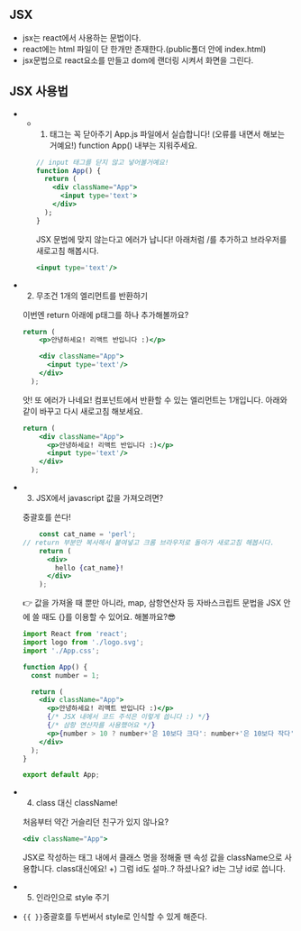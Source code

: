 ## JSX
- jsx는 react에서 사용하는 문법이다.
- react에는 html 파일이 단 한개만 존재한다.(public폴더 안에 index.html)
- jsx문법으로 react요소를 만들고 dom에 랜더링 시켜서 화면을 그린다.

## JSX 사용법
- - 1. 태그는 꼭 닫아주기
    App.js 파일에서 실습합니다! (오류를 내면서 해보는 거예요!)
    function App() 내부는 지워주세요.
    ```jsx
    // input 태그를 닫지 않고 넣어볼거예요!
    function App() {
      return (
        <div className="App">
          <input type='text'>
        </div>
      );
    }
    ```
    JSX 문법에 맞지 않는다고 에러가 납니다! 아래처럼 /를 추가하고 브라우저를 새로고침 해봅시다.
    
    ```jsx
    <input type='text'/>
    ```
    
- 2. 무조건 1개의 엘리먼트를 반환하기
    
    이번엔 return 아래에 p태그를 하나 추가해볼까요?
    
    ```jsx
    return (
        <p>안녕하세요! 리액트 반입니다 :)</p>
    
        <div className="App">
          <input type='text'/>
        </div>
      );
    ```
    앗! 또 에러가 나네요! 컴포넌트에서 반환할 수 있는 엘리먼트는 1개입니다. 아래와 같이 바꾸고 다시 새로고침 해보세요.
    
    ```jsx
    return (
        <div className="App">
          <p>안녕하세요! 리액트 반입니다 :)</p>
          <input type='text'/>
        </div>
      );
    ```
    
- 3. JSX에서 javascript 값을 가져오려면?
    
    중괄호를 쓴다!
    
    ```jsx
    	const cat_name = 'perl';
    // return 부분만 복사해서 붙여넣고 크롬 브라우저로 돌아가 새로고침 해봅시다.
        return (
          <div>
            hello {cat_name}!
          </div>
        );
    ```
    
    <aside>
    👉 값을 가져올 때 뿐만 아니라, map, 삼항연산자 등 자바스크립트 문법을 JSX 안에 쓸 때도 {}를 이용할 수 있어요. 해볼까요?😎
    
    </aside>
    
    ```jsx
    import React from 'react';
    import logo from './logo.svg';
    import './App.css';
    
    function App() {
      const number = 1;
    
      return (
        <div className="App">
          <p>안녕하세요! 리액트 반입니다 :)</p>
          {/* JSX 내에서 코드 주석은 이렇게 씁니다 :) */}
          {/* 삼항 연산자를 사용했어요 */}
          <p>{number > 10 ? number+'은 10보다 크다': number+'은 10보다 작다'}</p>
        </div>
      );
    }
    
    export default App;
    ```
    
- 4. class 대신 className!
    
    처음부터 약간 거슬리던 친구가 있지 않나요?
    
    ```jsx
    <div className="App">
    ```
    
    JSX로 작성하는 태그 내에서 클래스 명을 정해줄 땐 속성 값을 className으로 사용합니다. class대신에요!
    +)
    그럼 id도 설마..? 하셨나요? id는 그냥 id로 씁니다.
    
- 5. 인라인으로 style 주기
- `{{ }}`중괄호를 두번써서 style로 인식할 수 있게 해준다.